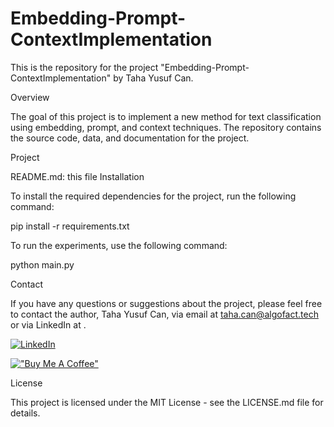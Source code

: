 # Embedding-Prompt-ContextImplementation
 
This is the repository for the project "Embedding-Prompt-ContextImplementation" by Taha Yusuf Can.

Overview

The goal of this project is to implement a new method for text classification using embedding, prompt, and context techniques. The repository contains the source code, data, and documentation for the project.

Project 

README.md: this file
Installation

To install the required dependencies for the project, run the following command:

pip install -r requirements.txt


To run the experiments, use the following command:

python main.py

Contact

If you have any questions or suggestions about the project, please feel free to contact the author, Taha Yusuf Can, via email at taha.can@algofact.tech or via LinkedIn at .

[![LinkedIn](https://img.shields.io/badge/-omer--mert--coskun-0072ae?style=flat&logo=linkedin&logoColor=white)](https://www.linkedin.com/in/taha-yusuf-can/ "Connect on LinkedIn")

[!["Buy Me A Coffee"](https://www.buymeacoffee.com/assets/img/custom_images/orange_img.png)](https://www.buymeacoffee.com/tahayusufcan)


License

This project is licensed under the MIT License - see the LICENSE.md file for details.
